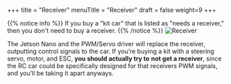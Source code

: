 +++
title = "Receiver"
menuTitle = "Receiver"
draft = false
weight=9
+++

{{% notice info %}}
If you buy a "kit car" that is listed as "needs a receiver," then you don't need to buy a receiver.
{{% /notice %}}
![Receiver](/images/rc_car/receiver.png)



The Jetson Nano and the PWM/Servo driver will replace the receiver, outputting control signals to the car. If you’re buying a kit with a steering servo, motor, and ESC, **you should actually try to** **not get a receiver**, since the RC car could be specifically designed for that receivers PWM signals, and you’ll be taking it apart anyways. 